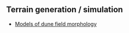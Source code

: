 ## Terrain generation / simulation

- [Models of dune field morphology](https://smallpond.ca/jim/sand/dunefieldMorphology/index.html)